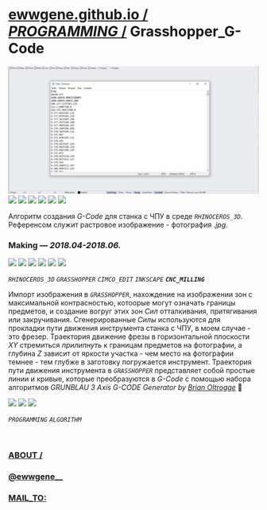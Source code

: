 ﻿
# [ewwgene.github.io /](https://ewwgene.github.io/) [_PROGRAMMING_ /](https://ewwgene.github.io/PROGRAMMING) Grasshopper_G-Code

[![Grasshopper_G-Code](/100.jpg)](https://ewwgene.github.io/Grasshopper_G-Code/Carousel)<br> <a id="111" href="https://ewwgene.github.io/Grasshopper_G-Code/Carousel/#111"><img src="https://ewwgene.github.io/Grasshopper_G-Code/111.jpg" height="66"></a> <a id="113" href="https://ewwgene.github.io/Grasshopper_G-Code/Carousel/#113"><img src="https://ewwgene.github.io/Grasshopper_G-Code/113.jpg" height="66"></a> <a id="115" href="https://ewwgene.github.io/Grasshopper_G-Code/Carousel/#115"><img src="https://ewwgene.github.io/Grasshopper_G-Code/115.jpg" height="66"></a> <a id="117" href="https://ewwgene.github.io/Grasshopper_G-Code/Carousel/#117"><img src="https://ewwgene.github.io/Grasshopper_G-Code/117.jpg" height="66"></a> <a id="119" href="https://ewwgene.github.io/Grasshopper_G-Code/Carousel/#119"><img src="https://ewwgene.github.io/Grasshopper_G-Code/119.jpg" height="66"></a> <a id="121" href="https://ewwgene.github.io/Grasshopper_G-Code/Carousel/#121"><img src="https://ewwgene.github.io/Grasshopper_G-Code/121.jpg" height="66"></a> <a id="text">&#160;</a>



Алгоритм создания _G-Code_ для станка с ЧПУ в среде _`RHINOCEROS_3D`_. Референсом служит растровое изображение - фотография _.jpg_.

### Making — _2018.04-2018.06._
<a id="411m" href="https://ewwgene.github.io/Grasshopper_G-Code/Carousel/#411m"><img src="https://ewwgene.github.io/Grasshopper_G-Code/Making/411.jpg" height="66"></a> <a id="413m" href="https://ewwgene.github.io/Grasshopper_G-Code/Carousel/#413m"><img src="https://ewwgene.github.io/Grasshopper_G-Code/Making/413.jpg" height="66"></a> <a id="415m" href="https://ewwgene.github.io/Grasshopper_G-Code/Carousel/#415m"><img src="https://ewwgene.github.io/Grasshopper_G-Code/Making/415.jpg" height="66"></a> <a id="417m" href="https://ewwgene.github.io/Grasshopper_G-Code/Carousel/#417m"><img src="https://ewwgene.github.io/Grasshopper_G-Code/Making/417.jpg" height="66"></a> <a id="419m" href="https://ewwgene.github.io/Grasshopper_G-Code/Carousel/#419m"><img src="https://ewwgene.github.io/Grasshopper_G-Code/Making/419.jpg" height="66"></a> <a id="421m" href="https://ewwgene.github.io/Grasshopper_G-Code/Carousel/#421m"><img src="https://ewwgene.github.io/Grasshopper_G-Code/Making/421.jpg" height="66"></a>  

_`RHINOCEROS_3D`_ _`GRASSHOPPER`_ _`CIMCO_EDIT`_ _`INKSCAPE`_  _**`CNC_MILLING`**_ 

Импорт изображения в _`GRASSHOPPER`_, нахождение на изображении зон с максимальной контрасностью, котоорые могут означать границы предметов, и создание вогруг этих зон _Сил_ отталкивания, притягивания или закручивания. Сгенерированные _Силы_ используются для прокладки пути движения инструмента станка с ЧПУ, в моем случае - это фрезер. Траектория движение фрезы в горизонтальной плоскости _XY_ стремиться _прилипнуть_ к границам предметов на фотографии, а глубина _Z_ зависит от яркости участка - чем место на фотографии темнее - тем глубже в заготовку погружается инструмент. Траектория пути движения инструмента в _`GRASSHOPPER`_ представляет собой простые линии и кривые, которые преобразуются в _G-Code_ с помощью набора алгоритмов _GRUNBLAU 3 Axis G-CODE Generator by [Brian Oltrogge](https://www.grunblau.com/contact)_ &#129309;

<a id="301" href="https://ewwgene.github.io/Grasshopper_G-Code/Carousel/#301"><img src="https://ewwgene.github.io/Grasshopper_G-Code/301.jpg" height="66"></a> <a id="303" href="https://ewwgene.github.io/Grasshopper_G-Code/Carousel/#303"><img src="https://ewwgene.github.io/Grasshopper_G-Code/303.jpg" height="66"></a> <a id="305" href="https://ewwgene.github.io/Grasshopper_G-Code/Carousel/#305"><img src="https://ewwgene.github.io/Grasshopper_G-Code/305.jpg" height="66"></a> 

_`PROGRAMMING`_ _`ALGORITHM`_ 

<br> 

### [ABOUT /](https://ewwgene.github.io/ABOUT)
### [@ewwgene__](https://instagram.com/ewwgene__?igshid=YmMyMTA2M2Y=)
### [MAIL_TO:](mailto:r0cam@me.com)
